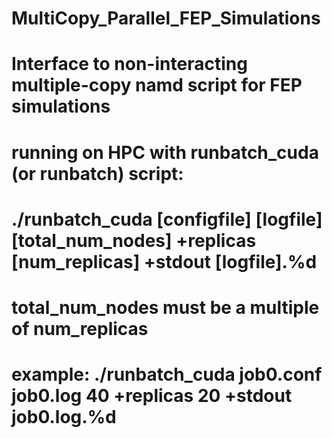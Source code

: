 # MultiCopy_Parallel_FEP_Simulations
# Interface to non-interacting multiple-copy namd script for FEP simulations

# running on HPC with runbatch_cuda (or runbatch) script:
# ./runbatch_cuda [configfile] [logfile] [total_num_nodes] +replicas [num_replicas] +stdout [logfile].%d
# total_num_nodes must be a multiple of num_replicas
# example: ./runbatch_cuda job0.conf job0.log 40 +replicas 20 +stdout job0.log.%d
